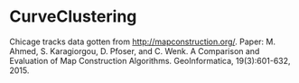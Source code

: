 # CurveClustering

Chicage tracks data gotten from http://mapconstruction.org/.
Paper: M. Ahmed, S. Karagiorgou, D. Pfoser, and C. Wenk. A Comparison and Evaluation of Map Construction Algorithms. GeoInformatica, 19(3):601-632, 2015.
